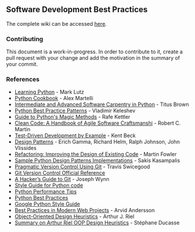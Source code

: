 ## Software Development Best Practices

The complete wiki can be accessed [here](https://github.com/trein/dev-best-practices/wiki).

### Contributing
This document is a work-in-progress. In order to contribute to it, create a pull request with your change and add the motivation in the summary of your commit.

### References

- [Learning Python](http://www.amazon.ca/Learning-Python-Mark-Lutz/dp/1449355730) - Mark Lutz
- [Python Cookbook](http://www.amazon.ca/Python-Cookbook-Alex-Martelli/dp/0596001673) - Alex Martelli
- [Intermediate and Advanced Software Carpentry in Python](http://ivory.idyll.org/articles/advanced-swc/) - Titus Brown
- [Python Best Practice Patterns](http://stevenloria.com/python-best-practice-patterns-by-vladimir-keleshev-notes/) - Vladimir Keleshev
- [Guide to Python's Magic Methods](http://www.rafekettler.com/magicmethods.html) - Rafe Kettler
- [Clean Code: A Handbook of Agile Software Craftsmanshi](http://www.amazon.ca/Clean-Code-Handbook-Software-Craftsmanship/dp/0132350882) - Robert C. Martin 
- [Test-Driven Development by Example](http://www.amazon.ca/Test-Driven-Development-By-Example/dp/0321146530) - Kent Beck
- [Design Patterns](http://www.amazon.ca/Design-Patterns-Elements-Reusable-Object-Oriented/dp/0201633612) - Erich Gamma, Richard Helm, Ralph Johnson, John Vlissides
- [Refactoring: Improving the Design of Existing Code](http://www.amazon.ca/Refactoring-Improving-Design-Existing-Code/dp/0201485672) - Martin Fowler
- [Sample Python Design Patterns Implementations](https://github.com/faif/python-patterns) - Sakis Kasampalis
- [Pragmatic Version Control Using Git](http://pragprog.com/book/tsgit/pragmatic-version-control-using-git) - Travis Swicegood
- [Git Version Control Official Reference](http://git-scm.com/)
- [A Hacker’s Guide to Git](http://wildlyinaccurate.com/a-hackers-guide-to-git) - Joseph Wynn
- [Style Guide for Python code](http://www.python.org/dev/peps/pep-0008/)
- [Python Performance Tips](https://wiki.python.org/moin/PythonSpeed/PerformanceTips)
- [Python Best Practices](http://docs.python-guide.org/en/latest/)
- [Google Python Style Guide](http://google-styleguide.googlecode.com/svn/trunk/pyguide.html)
- [Best Practices in Modern Web Projects](http://blog.arvidandersson.se/2014/06/17/best-practices-in-modern-web-projects) - Arvid Andersson
- [Object-Oriented Design Heuristics](https://www.amazon.com/exec/obidos/ISBN=020163385X/portlandpatternrA/) - Arthur J. Riel
- [Summary on Arthur Riel OOP Design Heuristics](http://stephane.ducasse.free.fr/Web/ArchivedLectures/Lectures-OOP-0203/OOP-11-RielSelectedHeuristics.pdf) - Stéphane Ducasse
